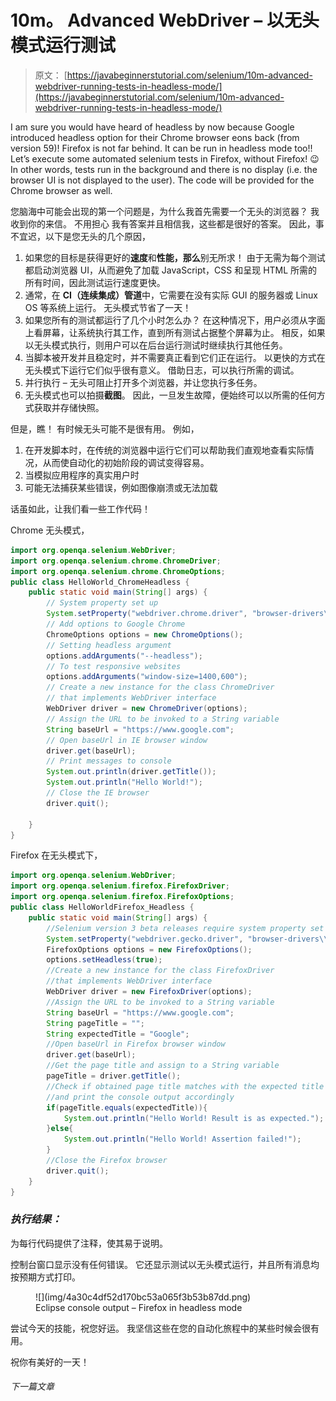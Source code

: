 # 10m。 Advanced WebDriver – 以无头模式运行测试

> 原文： [https://javabeginnerstutorial.com/selenium/10m-advanced-webdriver-running-tests-in-headless-mode/](https://javabeginnerstutorial.com/selenium/10m-advanced-webdriver-running-tests-in-headless-mode/)

I am sure you would have heard of headless by now because Google introduced headless option for their Chrome browser eons back (from version 59)! Firefox is not far behind. It can be run in headless mode too!! Let’s execute some automated selenium tests in Firefox, without Firefox! 😉 In other words, tests run in the background and there is no display (i.e. the browser UI is not displayed to the user). The code will be provided for the Chrome browser as well.

您脑海中可能会出现的第一个问题是，为什么我首先需要一个无头的浏览器？ 我收到你的来信。 不用担心 我有答案并且相信我，这些都是很好的答案。 因此，事不宜迟，以下是您无头的几个原因，

1.  如果您的目标是获得更好的**速度**和**性能，那么**别无所求！ 由于无需为每个测试都启动浏览器 UI，从而避免了加载 JavaScript，CSS 和呈现 HTML 所需的所有时间，因此测试运行速度更快。
2.  通常，在 **CI（连续集成）管道**中，它需要在没有实际 GUI 的服务器或 Linux OS 等系统上运行。 无头模式节省了一天！
3.  如果您所有的测试都运行了几个小时怎么办？ 在这种情况下，用户必须从字面上看屏幕，让系统执行其工作，直到所有测试占据整个屏幕为止。 相反，如果以无头模式执行，则用户可以在后台运行测试时继续执行其他任务。
4.  当脚本被开发并且稳定时，并不需要真正看到它们正在运行。 以更快的方式在无头模式下运行它们似乎很有意义。 借助日志，可以执行所需的调试。
5.  并行执行 – 无头可阻止打开多个浏览器，并让您执行多任务。
6.  无头模式也可以拍摄**截图**。 因此，一旦发生故障，便始终可以以所需的任何方式获取并存储快照。

但是，瞧！ 有时候无头可能不是很有用。 例如，

1.  在开发脚本时，在传统的浏览器中运行它们可以帮助我们直观地查看实际情况，从而使自动化的初始阶段的调试变得容易。
2.  当模拟应用程序的真实用户时
3.  可能无法捕获某些错误，例如图像崩溃或无法加载

话虽如此，让我们看一些工作代码！

Chrome 无头模式，

```java
import org.openqa.selenium.WebDriver;
import org.openqa.selenium.chrome.ChromeDriver;
import org.openqa.selenium.chrome.ChromeOptions;
public class HelloWorld_ChromeHeadless {
	public static void main(String[] args) {
		// System property set up
		System.setProperty("webdriver.chrome.driver", "browser-drivers\\chromedriver.exe");
		// Add options to Google Chrome
		ChromeOptions options = new ChromeOptions();
		// Setting headless argument
		options.addArguments("--headless");
		// To test responsive websites
		options.addArguments("window-size=1400,600");
		// Create a new instance for the class ChromeDriver
		// that implements WebDriver interface
		WebDriver driver = new ChromeDriver(options);
		// Assign the URL to be invoked to a String variable
		String baseUrl = "https://www.google.com";
		// Open baseUrl in IE browser window
		driver.get(baseUrl);
		// Print messages to console
		System.out.println(driver.getTitle());
		System.out.println("Hello World!"); 	
		// Close the IE browser
		driver.quit();

	}
}
```

Firefox 在无头模式下，

```java
import org.openqa.selenium.WebDriver;
import org.openqa.selenium.firefox.FirefoxDriver;
import org.openqa.selenium.firefox.FirefoxOptions;
public class HelloWorldFirefox_Headless {
	public static void main(String[] args) {
		//Selenium version 3 beta releases require system property set up
		System.setProperty("webdriver.gecko.driver", "browser-drivers\\geckodriver.exe");
		FirefoxOptions options = new FirefoxOptions();
		options.setHeadless(true);
		//Create a new instance for the class FirefoxDriver
		//that implements WebDriver interface
		WebDriver driver = new FirefoxDriver(options);
		//Assign the URL to be invoked to a String variable
		String baseUrl = "https://www.google.com";
		String pageTitle = "";
		String expectedTitle = "Google";
		//Open baseUrl in Firefox browser window
		driver.get(baseUrl);
		//Get the page title and assign to a String variable
		pageTitle = driver.getTitle();
		//Check if obtained page title matches with the expected title
		//and print the console output accordingly
		if(pageTitle.equals(expectedTitle)){
			System.out.println("Hello World! Result is as expected.");
		}else{
			System.out.println("Hello World! Assertion failed!");
		}
		//Close the Firefox browser
		driver.quit();
	}
}
```

### ***执行结果**：*

为每行代码提供了注释，使其易于说明。

控制台窗口显示没有任何错误。 它还显示测试以无头模式运行，并且所有消息均按预期方式打印。

<figure class="wp-block-image">![](img/4a30c4df52d170bc53a065f3b53b87dd.png)

<figcaption>Eclipse console output – Firefox in headless mode</figcaption>

</figure>

尝试今天的技能，祝您好运。 我坚信这些在您的自动化旅程中的某些时候会很有用。

祝你有美好的一天！

###### 下一篇文章